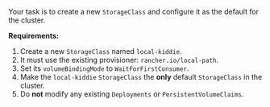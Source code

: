 Your task is to create a new `StorageClass` and configure it as the default for the cluster.

**Requirements:**

1.  Create a new `StorageClass` named `local-kiddie`.
2.  It must use the existing provisioner: `rancher.io/local-path`.
3.  Set its `volumeBindingMode` to `WaitForFirstConsumer`.
4.  Make the `local-kiddie` `StorageClass` the **only** default `StorageClass` in the cluster.
5.  Do **not** modify any existing `Deployments` or `PersistentVolumeClaims`.
